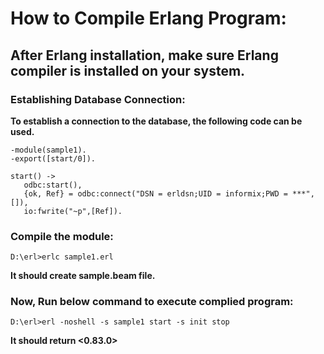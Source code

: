 # How to Compile Erlang Program:
## After Erlang installation, make sure Erlang compiler is installed on your system.
### Establishing Database Connection:
**To establish a connection to the database, the following code can be used.**
```
-module(sample1). 
-export([start/0]). 

start() ->
   odbc:start(), 
   {ok, Ref} = odbc:connect("DSN = erldsn;UID = informix;PWD = ***", []), 
   io:fwrite("~p",[Ref]).
```
### Compile the module:
```
D:\erl>erlc sample1.erl
```
**It should create sample.beam file.**

### Now, Run below command to execute complied program:
```
D:\erl>erl -noshell -s sample1 start -s init stop
```
**It should return <0.83.0>**





